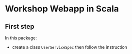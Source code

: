 # Workshop Webapp in Scala

## First step

In this package:
 - create a class `UserServiceSpec` then follow the instruction

